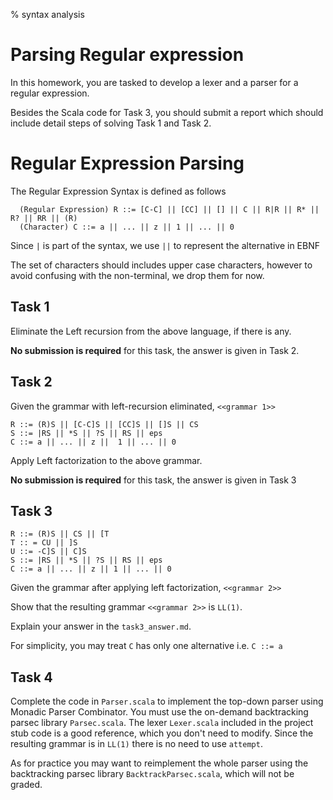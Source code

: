 % syntax analysis

# Parsing Regular expression 
In this homework, you are tasked to develop a lexer and a parser for a regular expression. 

Besides the Scala code for Task 3, you should submit a report which should include detail steps of solving Task 1 and Task 2.


# Regular Expression Parsing

The Regular Expression Syntax is defined as follows 

```
  (Regular Expression) R ::= [C-C] || [CC] || [] || C || R|R || R* || R? || RR || (R) 
  (Character) C ::= a || ... || z || 1 || ... || 0
```

Since `|` is part of the syntax, we use `||` to represent the alternative in EBNF

The set of characters should includes upper case characters, however to avoid confusing with the non-terminal, we drop them for now.

## Task 1

Eliminate the Left recursion from the above language, if there is any.

**No submission is required** for this task, the answer is given in Task 2.

## Task 2

Given the grammar with left-recursion eliminated, `<<grammar 1>>`

```
R ::= (R)S || [C-C]S || [CC]S || []S || CS 
S ::= |RS || *S || ?S || RS || eps 
C ::= a || ... || z ||  1 || ... || 0
```

Apply Left factorization to the above grammar.

**No submission is required** for this task, the answer is given in Task 3

## Task 3 

```
R ::= (R)S || CS || [T 
T :: = CU || ]S 
U ::= -C]S || C]S
S ::= |RS || *S || ?S || RS || eps 
C ::= a || ... || z || 1 || ... || 0 
```

Given the grammar after applying left factorization, `<<grammar 2>>`

Show that the resulting grammar `<<grammar 2>>` is `LL(1)`.

Explain your answer in the `task3_answer.md`.

For simplicity, you may treat `C` has only one alternative i.e. `C ::= a`

## Task 4

Complete the code in `Parser.scala` to implement the top-down parser using Monadic Parser Combinator.  You must use the on-demand backtracking parsec library `Parsec.scala`.
The lexer `Lexer.scala` included in the project stub code is a good reference, which you don't need to modify. Since the resulting grammar is in `LL(1)` there is no need to use `attempt`.


As for practice you may want to reimplement the whole parser using the backtracking parsec library `BacktrackParsec.scala`, which will not be graded.
